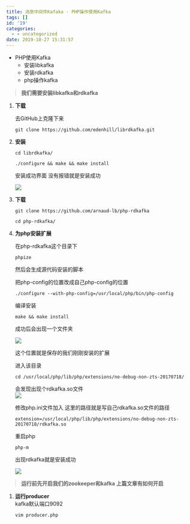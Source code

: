 ```yaml
---
title: 消息中间件Kafaka - PHP操作使用Kafka
tags: []
id: '19'
categories:
  - - uncategorized
date: 2019-10-27 15:31:57
---
```


*   PHP使用Kafka
    *   安装libkafka
    *   安装rdkafka
    *   php操作kafka

> **我们需要安装libkafka和rdkafka**

1.  **下载**
    
    去GitHub上克隆下来
    
    `git clone https://github.com/edenhill/librdkafka.git`
    
2.  **安装**
    
    `cd librdkafka/`
    
    `./configure && make && make install`
    
    安装成功界面 没有报错就是安装成功
    
    ![](http://blog.gaobinzhan.com/uploads/article/20190320/b15c81e5bde9960bfef7b84cbe3cad2d.png)
    

1.  **下载**
    
    `git clone https://github.com/arnaud-lb/php-rdkafka`
    
    `cd php-rdkafka/`
    
2.  **为php安装扩展**
    
    在php-rdkafka这个目录下
    
    `phpize`
    
    然后会生成源代码安装的脚本
    
    把php-config的位置改成自己php-config的位置
    
    `./configure --with-php-config=/usr/local/php/bin/php-config`
    
    编译安装
    
    `make && make install`
    
    成功后会出现一个文件夹
    
    ![](http://blog.gaobinzhan.com/uploads/article/20190320/fa71db3854245b8515d407e100416a84.png)
    
    这个位置就是保存的我们刚刚安装的扩展
    
    进入该目录
    
    `cd /usr/local/php/lib/php/extensions/no-debug-non-zts-20170718/`
    
    会发现出现个rdkafka.so文件  
    ![](http://blog.gaobinzhan.com/uploads/article/20190320/f97be8b3452e9a45e7445c0a956cdc04.png)
    
    修改php.ini文件加入 这里的路径就是写自己rdkafka.so文件的路径
    
    `extension=/usr/local/php/lib/php/extensions/no-debug-non-zts-20170718/rdkafka.so`
    
    重启php
    
    `php-m`
    
    出现rdkafka就是安装成功
    
    ![](http://blog.gaobinzhan.com/uploads/article/20190320/58564b0be9d3f46a3fe2d663973bfca2.png)
    

> **运行前先开启我们的zookeeper和kafka 上篇文章有如何开启**

1.  **运行producer**  
    kafka默认端口9092
    
    `vim producer.php`